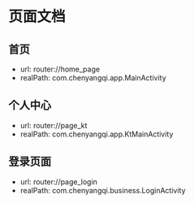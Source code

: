 # 页面文档

## 首页 
- url: router://home_page 
- realPath: com.chenyangqi.app.MainActivity 

## 个人中心 
- url: router://page_kt 
- realPath: com.chenyangqi.app.KtMainActivity 

## 登录页面 
- url: router://page_login 
- realPath: com.chenyangqi.business.LoginActivity 

